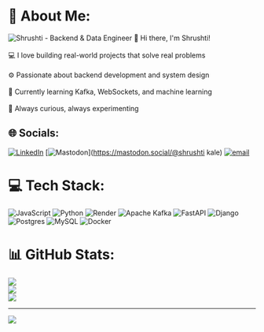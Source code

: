 # 💫 About Me:
![Shrushti - Backend & Data Engineer](./banner.png)
👋 Hi there, I'm Shrushti!<br><br>💻 I love building real-world projects that solve real problems<br><br>⚙️ Passionate about backend development and system design<br><br>🚀 Currently learning Kafka, WebSockets, and machine learning<br><br>🔄 Always curious, always experimenting


## 🌐 Socials:
[![LinkedIn](https://img.shields.io/badge/LinkedIn-%230077B5.svg?logo=linkedin&logoColor=white)](https://linkedin.com/in/https://www.linkedin.com/in/shrushti-kale-3a447127a/) [![Mastodon](https://img.shields.io/badge/-MASTODON-%232B90D9?logo=mastodon&logoColor=white)](https://mastodon.social/@shrushti kale) [![email](https://img.shields.io/badge/Email-D14836?logo=gmail&logoColor=white)](mailto:shrushtikale5@gmail.com) 

# 💻 Tech Stack:
![JavaScript](https://img.shields.io/badge/javascript-%23323330.svg?style=for-the-badge&logo=javascript&logoColor=%23F7DF1E) ![Python](https://img.shields.io/badge/python-3670A0?style=for-the-badge&logo=python&logoColor=ffdd54) ![Render](https://img.shields.io/badge/Render-%46E3B7.svg?style=for-the-badge&logo=render&logoColor=white) ![Apache Kafka](https://img.shields.io/badge/Apache%20Kafka-000?style=for-the-badge&logo=apachekafka) ![FastAPI](https://img.shields.io/badge/FastAPI-005571?style=for-the-badge&logo=fastapi) ![Django](https://img.shields.io/badge/django-%23092E20.svg?style=for-the-badge&logo=django&logoColor=white) ![Postgres](https://img.shields.io/badge/postgres-%23316192.svg?style=for-the-badge&logo=postgresql&logoColor=white) ![MySQL](https://img.shields.io/badge/mysql-4479A1.svg?style=for-the-badge&logo=mysql&logoColor=white) ![Docker](https://img.shields.io/badge/docker-%230db7ed.svg?style=for-the-badge&logo=docker&logoColor=white)
# 📊 GitHub Stats:
![](https://github-readme-stats.vercel.app/api?username=shrushti5&theme=dark&hide_border=false&include_all_commits=false&count_private=false)<br/>
![](https://nirzak-streak-stats.vercel.app/?user=shrushti5&theme=dark&hide_border=false)<br/>
![](https://github-readme-stats.vercel.app/api/top-langs/?username=shrushti5&theme=dark&hide_border=false&include_all_commits=false&count_private=false&layout=compact)

---
[![](https://visitcount.itsvg.in/api?id=shrushti5&icon=0&color=0)](https://visitcount.itsvg.in)

<!-- Proudly created with GPRM ( https://gprm.itsvg.in ) -->

